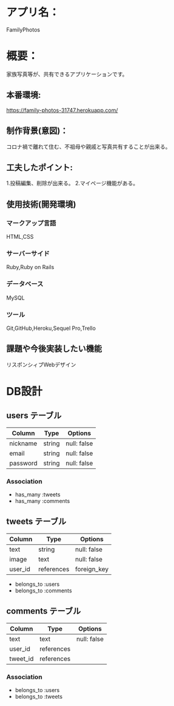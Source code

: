 # アプリ名：
FamilyPhotos

# 概要：
家族写真等が、共有できるアプリケーションです。

## 本番環境:
https://family-photos-31747.herokuapp.com/

## 制作背景(意図)：
コロナ禍で離れて住む、不祖母や親戚と写真共有することが出来る。

<!-- ## DEMO(gif動画)
![デモ画像1](app/assets/images/demo.gif)

![デモ画像2](./app/assets/images/demo.gif) -->

## 工夫したポイント:
1.投稿編集、削除が出来る。
2.マイページ機能がある。

## 使用技術(開発環境)
### マークアップ言語
HTML,CSS

### サーバーサイド
Ruby,Ruby on Rails

### データベース
MySQL

### ツール
Git,GitHub,Heroku,Sequel Pro,Trello

## 課題や今後実装したい機能
リスポンシィブWebデザイン

# DB設計
## users テーブル

| Column     | Type   | Options     |
| ---------- | ------ | ----------- |
| nickname   | string | null: false |
| email      | string | null: false |
| password   | string | null: false |

### Association

- has_many :tweets
- has_many :comments

## tweets テーブル

| Column                   | Type       | Options     |
| ------------------------ | ---------- | ----------- |
| text                     | string     | null: false |
| image                    | text       | null: false |
| user_id                  | references | foreign_key |

- belongs_to :users
- belongs_to :comments

## comments テーブル

| Column    | Type       | Options     |
| --------- | ---------- | ----------- |
| text      | text       | null: false |
| user_id   | references |             |
| tweet_id  | references |             |

### Association

- belongs_to :users
- belongs_to :tweets